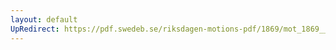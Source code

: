 ```yaml
---
layout: default
UpRedirect: https://pdf.swedeb.se/riksdagen-motions-pdf/1869/mot_1869__fk__00041/mot_1869__fk__00041_003.pdf
---
```

